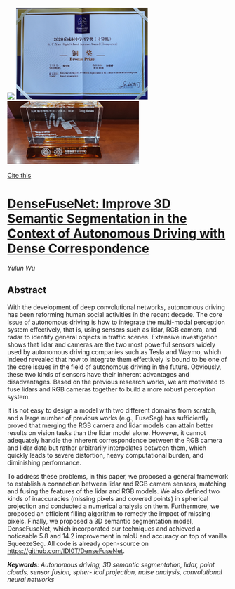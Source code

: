 <img src="https://github.com/IDl0T/DenseFuseNet/blob/master/Yau-Photo.jpg" width = "300"/> <img src="https://github.com/IDl0T/DenseFuseNet/blob/master/Yau-Award.jpg" width = "300"/> <img src="https://github.com/IDl0T/DenseFuseNet/blob/master/Yau-Trophy.jpg" width = "300"/>

[Cite this](https://ieeexplore.ieee.org/document/9342077)

# [DenseFuseNet: Improve 3D Semantic Segmentation in the Context of Autonomous Driving with Dense Correspondence](https://github.com/IDl0T/DenseFuseNet/blob/master/DenseFuseNet.pdf)
*Yulun Wu*
## Abstract
With the development of deep convolutional networks, autonomous driving has been reforming human social activities in the recent decade. The core issue of autonomous driving is how to integrate the multi-modal perception system effectively, that is, using sensors such as lidar, RGB camera, and radar to identify general objects in traffic scenes. Extensive investigation shows that lidar and cameras are the two most powerful sensors widely used by autonomous driving companies such as Tesla and Waymo, which indeed revealed that how to integrate them effectively is bound to be one of the core issues in the field of autonomous driving in the future. Obviously, these two kinds of sensors have their inherent advantages and disadvantages. Based on the previous research works, we are motivated to fuse lidars and RGB cameras together to build a more robust perception system.

It is not easy to design a model with two different domains from scratch, and a large number of previous works (e.g., FuseSeg) has sufficiently proved that merging the RGB camera and lidar models can attain better results on vision tasks than the lidar model alone. However, it cannot adequately handle the inherent correspondence between the RGB camera and lidar data but rather arbitrarily interpolates between them, which quickly leads to severe distortion, heavy computational burden, and diminishing performance.

To address these problems, in this paper, we proposed a general framework to establish a connection between lidar and RGB camera sensors, matching and fusing the features of the lidar and RGB models. We also defined two kinds of inaccuracies (missing pixels and covered points) in spherical projection and conducted a numerical analysis on them. Furthermore, we proposed an efficient filling algorithm to remedy the impact of missing pixels. Finally, we proposed a 3D semantic segmentation model, DenseFuseNet, which incorporated our techniques and achieved a noticeable 5.8 and 14.2 improvement in mIoU and accuracy on top of vanilla SqueezeSeg. All code is already open-source on https://github.com/IDl0T/DenseFuseNet.

***Keywords**: Autonomous driving, 3D semantic segmentation, lidar, point clouds, sensor fusion, spher-
ical projection, noise analysis, convolutional neural networks*

